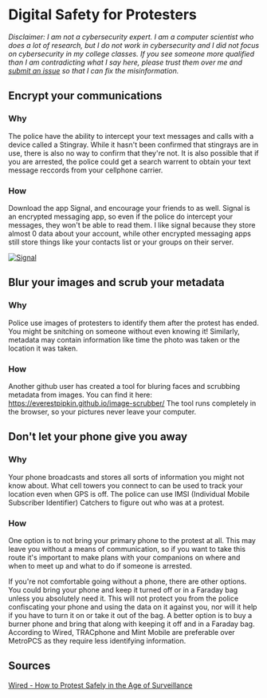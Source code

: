 # Digital Safety for Protesters

*Disclaimer: I am not a cybersecurity expert. I am a computer scientist who does a lot of research, but I do not work in cybersecurity and I did not focus on cybersecurity in my college classes. If you see someone more qualified than I am contradicting what I say here, please trust them over me and [submit an issue](https://github.com/dospunk/digitalsafety/issues) so that I can fix the misinformation.*

## Encrypt your communications

### Why

The police have the ability to intercept your text messages and calls with a device called a Stingray. While it hasn't been
confirmed that stingrays are in use, there is also no way to confirm that they're not. It is also possible that if you are
arrested, the police could get a search warrent to obtain your text message reccords from your cellphone carrier. 

### How

Download the app Signal, and encourage your friends to as well. Signal is an encrypted messaging app, so even if the police
do intercept your messages, they won't be able to read them. I like signal because they store almost 0 data about your account, while other encrypted messaging apps still store things like your contacts list or your groups on  their server. 

[![Signal](https://signal.org/assets/header/logo-f7ef605fe417d5520d38d546b3b774b4261c75220b9904da4d8b2ffc19a761ff.png)](https://signal.org/en/)

## Blur your images and scrub your metadata

### Why

Police use images of protesters to identify them after the protest has ended. You might be snitching on someone without even knowing it! Similarly, metadata may contain information like time the photo was taken or the location it was taken.

### How

Another github user has created a tool for bluring faces and scrubbing metadata from images. You can find it here: https://everestpipkin.github.io/image-scrubber/ The tool runs completely in the browser, so your pictures never leave your computer. 

## Don't let your phone give you away 

### Why

Your phone broadcasts and stores all sorts of information you might not know about. What cell towers you connect to can be used to track your location even when GPS is off. The police can use IMSI (Individual Mobile Subscriber Identifier) Catchers to figure out who was at a protest. 

###  How

One option is to not bring your primary phone to the protest at all. This may leave you without a means of communication, so if you want to take this route it's important to make plans with your companions on where and when to meet up and what to do if someone is arrested.

If you're not comfortable going without a phone, there are other options. You could bring your phone and keep it turned off or in a Faraday bag unless you absolutely need it. This will not protect you from the police confiscating your phone and using the data on it against you, nor will it help if you have to turn it on or take it out of the bag. A better option is to buy a burner phone and bring that along with keeping it off and in a Faraday bag. According to Wired, TRACphone and Mint Mobile are preferable over MetroPCS as they require less identifying information. 


## Sources

[Wired - How to Protest Safely in the Age of Surveillance](https://www.wired.com/story/how-to-protest-safely-surveillance-digital-privacy/)
